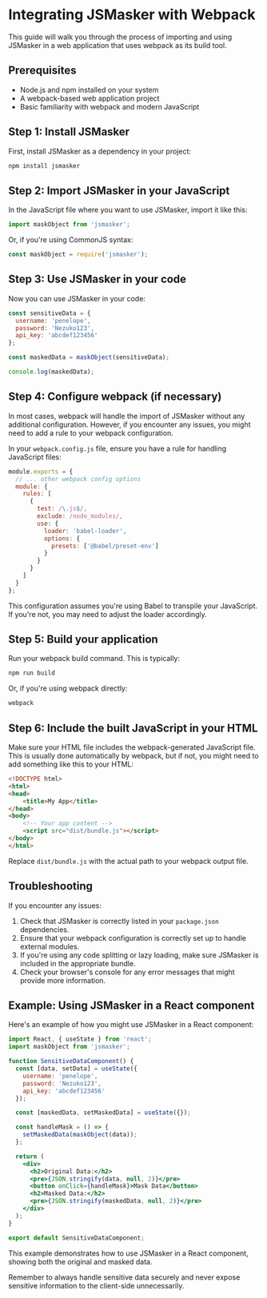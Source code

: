 # Integrating JSMasker with Webpack

This guide will walk you through the process of importing and using JSMasker in a web application that uses webpack as its build tool.

## Prerequisites

- Node.js and npm installed on your system
- A webpack-based web application project
- Basic familiarity with webpack and modern JavaScript

## Step 1: Install JSMasker

First, install JSMasker as a dependency in your project:

```bash
npm install jsmasker
```

## Step 2: Import JSMasker in your JavaScript

In the JavaScript file where you want to use JSMasker, import it like this:

```javascript
import maskObject from 'jsmasker';
```

Or, if you're using CommonJS syntax:

```javascript
const maskObject = require('jsmasker');
```

## Step 3: Use JSMasker in your code

Now you can use JSMasker in your code:

```javascript
const sensitiveData = {
  username: 'penelope',
  password: 'Nezuko123',
  api_key: 'abcdef123456'
};

const maskedData = maskObject(sensitiveData);

console.log(maskedData);
```

## Step 4: Configure webpack (if necessary)

In most cases, webpack will handle the import of JSMasker without any additional configuration. However, if you encounter any issues, you might need to add a rule to your webpack configuration.

In your `webpack.config.js` file, ensure you have a rule for handling JavaScript files:

```javascript
module.exports = {
  // ... other webpack config options
  module: {
    rules: [
      {
        test: /\.js$/,
        exclude: /node_modules/,
        use: {
          loader: 'babel-loader',
          options: {
            presets: ['@babel/preset-env']
          }
        }
      }
    ]
  }
};
```

This configuration assumes you're using Babel to transpile your JavaScript. If you're not, you may need to adjust the loader accordingly.

## Step 5: Build your application

Run your webpack build command. This is typically:

```bash
npm run build
```

Or, if you're using webpack directly:

```bash
webpack
```

## Step 6: Include the built JavaScript in your HTML

Make sure your HTML file includes the webpack-generated JavaScript file. This is usually done automatically by webpack, but if not, you might need to add something like this to your HTML:

```html
<!DOCTYPE html>
<html>
<head>
    <title>My App</title>
</head>
<body>
    <!-- Your app content -->
    <script src="dist/bundle.js"></script>
</body>
</html>
```

Replace `dist/bundle.js` with the actual path to your webpack output file.

## Troubleshooting

If you encounter any issues:

1. Check that JSMasker is correctly listed in your `package.json` dependencies.
2. Ensure that your webpack configuration is correctly set up to handle external modules.
3. If you're using any code splitting or lazy loading, make sure JSMasker is included in the appropriate bundle.
4. Check your browser's console for any error messages that might provide more information.

## Example: Using JSMasker in a React component

Here's an example of how you might use JSMasker in a React component:

```jsx
import React, { useState } from 'react';
import maskObject from 'jsmasker';

function SensitiveDataComponent() {
  const [data, setData] = useState({
    username: 'penelope',
    password: 'Nezuko123',
    api_key: 'abcdef123456'
  });

  const [maskedData, setMaskedData] = useState({});

  const handleMask = () => {
    setMaskedData(maskObject(data));
  };

  return (
    <div>
      <h2>Original Data:</h2>
      <pre>{JSON.stringify(data, null, 2)}</pre>
      <button onClick={handleMask}>Mask Data</button>
      <h2>Masked Data:</h2>
      <pre>{JSON.stringify(maskedData, null, 2)}</pre>
    </div>
  );
}

export default SensitiveDataComponent;
```

This example demonstrates how to use JSMasker in a React component, showing both the original and masked data.

Remember to always handle sensitive data securely and never expose sensitive information to the client-side unnecessarily.
